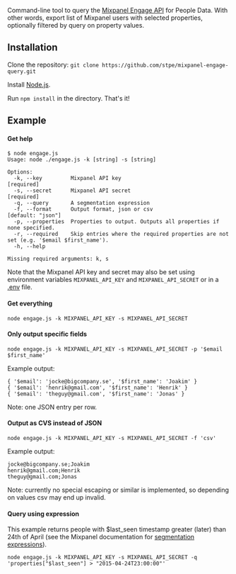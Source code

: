 Command-line tool to query the [Mixpanel Engage API](https://mixpanel.com/docs/api-documentation/data-export-api#engage-default) for People Data. With other words, export list of Mixpanel users with selected properties, optionally filtered by query on property values.

## Installation

Clone the repository:
``git clone https://github.com/stpe/mixpanel-engage-query.git``

Install [Node.js](http://nodejs.org/).

Run ``npm install`` in the directory. That's it!

## Example

#### Get help

```
$ node engage.js
Usage: node ./engage.js -k [string] -s [string]

Options:
  -k, --key         Mixpanel API key                                                  [required]
  -s, --secret      Mixpanel API secret                                               [required]
  -q, --query       A segmentation expression
  -f, --format      Output format, json or csv                                        [default: "json"]
  -p, --properties  Properties to output. Outputs all properties if none specified.
  -r, --required    Skip entries where the required properties are not set (e.g. '$email $first_name').
  -h, --help

Missing required arguments: k, s
```

Note that the Mixpanel API key and secret may also be set using environment variables `MIXPANEL_API_KEY` and `MIXPANEL_API_SECRET` or in a [.env](https://github.com/motdotla/dotenv) file.

#### Get everything

``node engage.js -k MIXPANEL_API_KEY -s MIXPANEL_API_SECRET``

#### Only output specific fields

``node engage.js -k MIXPANEL_API_KEY -s MIXPANEL_API_SECRET -p '$email $first_name'``

Example output:
```
{ '$email': 'jocke@bigcompany.se', '$first_name': 'Joakim' }
{ '$email': 'henrik@gmail.com', '$first_name': 'Henrik' }
{ '$email': 'theguy@gmail.com', '$first_name': 'Jonas' }
```

Note: one JSON entry per row.

#### Output as CVS instead of JSON

``node engage.js -k MIXPANEL_API_KEY -s MIXPANEL_API_SECRET -f 'csv'``

Example output:
```
jocke@bigcompany.se;Joakim
henrik@gmail.com;Henrik
theguy@gmail.com;Jonas
```

Note: currently no special escaping or similar is implemented, so depending on values csv may end up invalid.

#### Query using expression

This example returns people with $last_seen timestamp greater (later) than 24th of April (see the Mixpanel documentation for [segmentation expressions](https://mixpanel.com/docs/api-documentation/data-export-api#segmentation-expressions)).

``node engage.js -k MIXPANEL_API_KEY -s MIXPANEL_API_SECRET -q 'properties["$last_seen"] > "2015-04-24T23:00:00"'``

